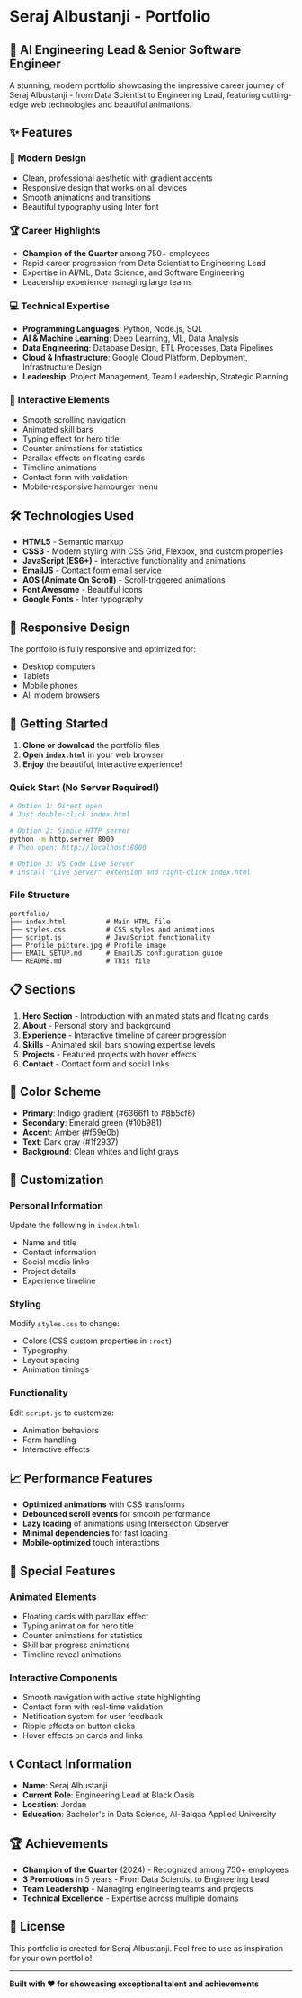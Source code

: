 # Seraj Albustanji - Portfolio

## 🚀 AI Engineering Lead & Senior Software Engineer

A stunning, modern portfolio showcasing the impressive career journey of Seraj Albustanji - from Data Scientist to Engineering Lead, featuring cutting-edge web technologies and beautiful animations.

## ✨ Features

### 🎨 **Modern Design**
- Clean, professional aesthetic with gradient accents
- Responsive design that works on all devices
- Smooth animations and transitions
- Beautiful typography using Inter font

### 🏆 **Career Highlights**
- **Champion of the Quarter** among 750+ employees
- Rapid career progression from Data Scientist to Engineering Lead
- Expertise in AI/ML, Data Science, and Software Engineering
- Leadership experience managing large teams

### 💻 **Technical Expertise**
- **Programming Languages**: Python, Node.js, SQL
- **AI & Machine Learning**: Deep Learning, ML, Data Analysis
- **Data Engineering**: Database Design, ETL Processes, Data Pipelines
- **Cloud & Infrastructure**: Google Cloud Platform, Deployment, Infrastructure Design
- **Leadership**: Project Management, Team Leadership, Strategic Planning

### 🎯 **Interactive Elements**
- Smooth scrolling navigation
- Animated skill bars
- Typing effect for hero title
- Counter animations for statistics
- Parallax effects on floating cards
- Timeline animations
- Contact form with validation
- Mobile-responsive hamburger menu

## 🛠️ Technologies Used

- **HTML5** - Semantic markup
- **CSS3** - Modern styling with CSS Grid, Flexbox, and custom properties
- **JavaScript (ES6+)** - Interactive functionality and animations
- **EmailJS** - Contact form email service
- **AOS (Animate On Scroll)** - Scroll-triggered animations
- **Font Awesome** - Beautiful icons
- **Google Fonts** - Inter typography

## 📱 Responsive Design

The portfolio is fully responsive and optimized for:
- Desktop computers
- Tablets
- Mobile phones
- All modern browsers

## 🚀 Getting Started

1. **Clone or download** the portfolio files
2. **Open `index.html`** in your web browser
3. **Enjoy** the beautiful, interactive experience!

### Quick Start (No Server Required!)
```bash
# Option 1: Direct open
# Just double-click index.html

# Option 2: Simple HTTP server
python -m http.server 8000
# Then open: http://localhost:8000

# Option 3: VS Code Live Server
# Install "Live Server" extension and right-click index.html
```

### File Structure
```
portfolio/
├── index.html          # Main HTML file
├── styles.css          # CSS styles and animations
├── script.js           # JavaScript functionality
├── Profile_picture.jpg # Profile image
├── EMAIL_SETUP.md      # EmailJS configuration guide
└── README.md           # This file
```

## 📋 Sections

1. **Hero Section** - Introduction with animated stats and floating cards
2. **About** - Personal story and background
3. **Experience** - Interactive timeline of career progression
4. **Skills** - Animated skill bars showing expertise levels
5. **Projects** - Featured projects with hover effects
6. **Contact** - Contact form and social links

## 🎨 Color Scheme

- **Primary**: Indigo gradient (#6366f1 to #8b5cf6)
- **Secondary**: Emerald green (#10b981)
- **Accent**: Amber (#f59e0b)
- **Text**: Dark gray (#1f2937)
- **Background**: Clean whites and light grays

## 🔧 Customization

### Personal Information
Update the following in `index.html`:
- Name and title
- Contact information
- Social media links
- Project details
- Experience timeline

### Styling
Modify `styles.css` to change:
- Colors (CSS custom properties in `:root`)
- Typography
- Layout spacing
- Animation timings

### Functionality
Edit `script.js` to customize:
- Animation behaviors
- Form handling
- Interactive effects

## 📈 Performance Features

- **Optimized animations** with CSS transforms
- **Debounced scroll events** for smooth performance
- **Lazy loading** of animations using Intersection Observer
- **Minimal dependencies** for fast loading
- **Mobile-optimized** touch interactions

## 🌟 Special Features

### Animated Elements
- Floating cards with parallax effect
- Typing animation for hero title
- Counter animations for statistics
- Skill bar progress animations
- Timeline reveal animations

### Interactive Components
- Smooth navigation with active state highlighting
- Contact form with real-time validation
- Notification system for user feedback
- Ripple effects on button clicks
- Hover effects on cards and links

## 📞 Contact Information

- **Name**: Seraj Albustanji
- **Current Role**: Engineering Lead at Black Oasis
- **Location**: Jordan
- **Education**: Bachelor's in Data Science, Al-Balqaa Applied University

## 🏆 Achievements

- **Champion of the Quarter** (2024) - Recognized among 750+ employees
- **3 Promotions** in 5 years - From Data Scientist to Engineering Lead
- **Team Leadership** - Managing engineering teams and projects
- **Technical Excellence** - Expertise across multiple domains

## 📄 License

This portfolio is created for Seraj Albustanji. Feel free to use as inspiration for your own portfolio!

---

**Built with ❤️ for showcasing exceptional talent and achievements**
